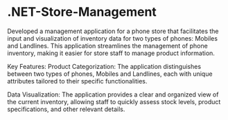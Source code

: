 # .NET-Store-Management
Developed a management application for a phone store that facilitates the input and visualization of inventory data for two types of phones: Mobiles and Landlines. This application streamlines the management of phone inventory, making it easier for store staff to manage product information.

Key Features:
Product Categorization: The application distinguishes between two types of phones, Mobiles and Landlines, each with unique attributes tailored to their specific functionalities.

Data Visualization: The application provides a clear and organized view of the current inventory, allowing staff to quickly assess stock levels, product specifications, and other relevant details.
